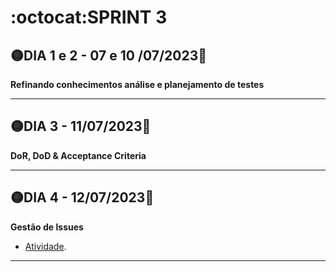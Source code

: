 # :octocat:SPRINT 3
## :yellow_circle:DIA 1 e 2 - 07 e 10 /07/2023:pushpin:
**Refinando conhecimentos análise e planejamento de testes**

---
## :yellow_circle:DIA 3 - 11/07/2023:pushpin:
**DoR, DoD & Acceptance Criteria**

---
## :yellow_circle:DIA 4 - 12/07/2023:pushpin:
**Gestão de Issues**
- [Atividade]().
---
